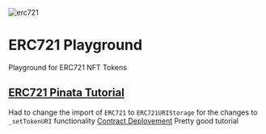 ![erc721](https://academy.bit2me.com/wp-content/uploads/2019/07/tokens-erc-721-todos-distintos.jpg)

# ERC721 Playground
Playground for ERC721 NFT Tokens

## [ERC721 Pinata Tutorial](https://medium.com/pinata/how-to-build-erc-721-nfts-with-ipfs-e76a21d8f914)
Had to change the import of ```ERC721``` to ```ERC721URIStorage``` for the changes to ```_setTokenURI``` functionality
[Contract Deployement](https://ropsten.etherscan.io/tx/0xe29f901e568c9a3e4b22b2164f79eecafdf47e63c8d4916fd70d128df988e6e0)
Pretty good tutorial
